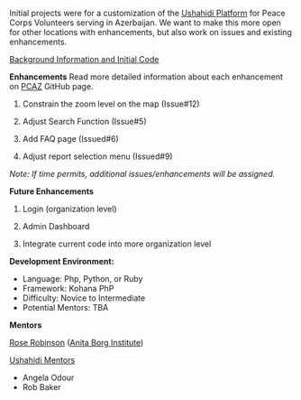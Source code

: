 Initial projects were for a customization of the [Ushahidi Platform](http://ushahidi.com/products/ushahidi-platform) for Peace Corps Volunteers serving in Azerbaijan. We want to make this more open for other locations with enhancements, but also work on issues and existing enhancements.

[Background Information and Initial Code](https://github.com/PeaceCorps/PCAZ)

**Enhancements**
Read more detailed information about each enhancement on [PCAZ](https://github.com/PeaceCorps/PCAZ/issues) GitHub page.

1. Constrain the zoom level on the map (Issue#12)

2. Adjust Search Function (Issue#5)

3. Add FAQ page (Issued#6)

4. Adjust report selection menu (Issued#9)

_Note: If time permits, additional issues/enhancements will be assigned._

**Future Enhancements**

1. Login (organization level)

2. Admin Dashboard

3. Integrate current code into more organization level

**Development Environment:**
* Language: Php, Python, or Ruby
* Framework: Kohana PhP
* Difficulty: Novice to Intermediate
* Potential Mentors: TBA

**Mentors**

[Rose Robinson](http://about.me/rosariorobinson) ([Anita Borg Institute](http://anitaborg.org/))

[Ushahidi Mentors](http://www.ushahidi.com/about-us/team) 

* Angela Odour
* Rob Baker